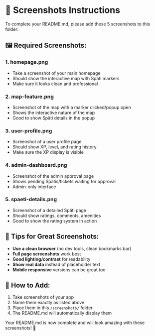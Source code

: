 # 📸 Screenshots Instructions

To complete your README.md, please add these 5 screenshots to this folder:

## 🖼️ Required Screenshots:

### 1. **homepage.png**
- Take a screenshot of your main homepage
- Should show the interactive map with Späti markers
- Make sure it looks clean and professional

### 2. **map-feature.png** 
- Screenshot of the map with a marker clicked/popup open
- Shows the interactive nature of the map
- Good to show Späti details in the popup

### 3. **user-profile.png**
- Screenshot of a user profile page
- Should show XP, level, and rating history
- Make sure the XP display is visible

### 4. **admin-dashboard.png**
- Screenshot of the admin approval page
- Shows pending Spätis/tickets waiting for approval
- Admin-only interface

### 5. **spaeti-details.png**
- Screenshot of a detailed Späti page
- Should show ratings, comments, amenities
- Good to show the rating system in action

## 📝 Tips for Great Screenshots:

- **Use a clean browser** (no dev tools, clean bookmarks bar)
- **Full page screenshots** work best
- **Good lighting/contrast** for readability
- **Show real data** instead of placeholder text
- **Mobile responsive** versions can be great too

## 🔧 How to Add:

1. Take screenshots of your app
2. Name them exactly as listed above
3. Place them in this `/screenshots/` folder
4. The README.md will automatically display them

Your README.md is now complete and will look amazing with these screenshots! 🚀
